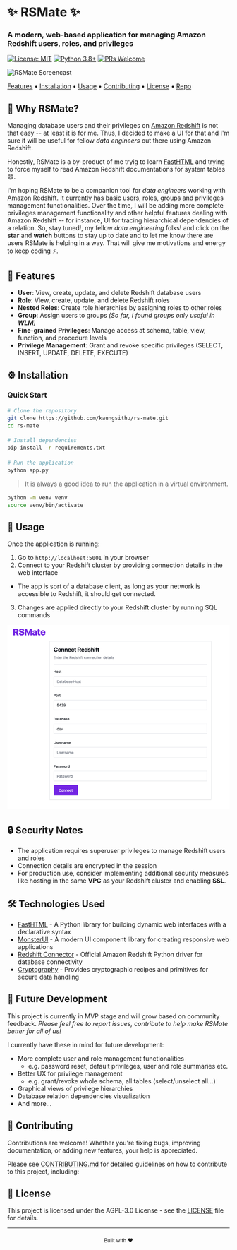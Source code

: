 # ✨ RSMate ✨

### A modern, web-based application for managing Amazon Redshift users, roles, and privileges

[![License: MIT](https://img.shields.io/badge/License-AGPL-blue.svg)](https://opensource.org/license/agpl-v3)
[![Python 3.8+](https://img.shields.io/badge/python-3.12+-blue.svg)](https://www.python.org/downloads/)
[![PRs Welcome](https://img.shields.io/badge/PRs-welcome-brightgreen.svg)](CONTRIBUTING.md)

![RSMate Screencast](./img/rsmate_screen_record_um.gif)

[Features](#-features) • [Installation](#-installation) • [Usage](#-usage) • [Contributing](#-contributing) • [License](#-license) • [Repo](https://github.com/kaungsithu/rs-mate)


## 🌟 Why RSMate?

Managing database users and their privileges on [Amazon Redshift](https://aws.amazon.com/redshift/) is not that easy -- at least it is for me. Thus, I decided to make a UI for that and I'm sure it will be useful for fellow *data engineers* out there using Amazon Redshift.  

Honestly, RSMate is a by-product of me tryig to learn [FastHTML](https://fastht.ml) and trying to force myself to read Amazon Redshift documentations for system tables 😄.  

I'm hoping RSMate to be a companion tool for *data engineers* working with Amazon Redshift. It currently has basic users, roles, groups and privileges management functionalities. Over the time, I will be adding more complete privileges management functionality and other helpful features dealing with Amazon Redshift -- for instance, UI for tracing hierarchical dependencies of a relation. So, stay tuned!, my fellow *data engineering* folks! and click on the **star** and **watch** buttons to stay up to date and to let me know there are users RSMate is helping in a way. That will give me motivations and energy to keep coding ⚡️.


## 🚀 Features  

- **User**: View, create, update, and delete Redshift database users
- **Role**: View, create, update, and delete Redshift roles
- **Nested Roles**: Create role hierarchies by assigning roles to other roles
- **Group**: Assign users to groups _(So far, I found groups only useful in **WLM**)_
- **Fine-grained Privileges**: Manage access at schema, table, view, function, and procedure levels
- **Privilege Management**: Grant and revoke specific privileges (SELECT, INSERT, UPDATE, DELETE, EXECUTE)


## ⚙️ Installation

### Quick Start

```bash
# Clone the repository
git clone https://github.com/kaungsithu/rs-mate.git
cd rs-mate

# Install dependencies
pip install -r requirements.txt

# Run the application
python app.py
```

> It is always a good idea to run the application in a virtual environment.  

```bash
python -m venv venv
source venv/bin/activate
```

## 🚦 Usage

Once the application is running:

1. Go to `http://localhost:5001` in your browser
2. Connect to your Redshift cluster by providing connection details in the web interface
  - The app is sort of a database client, as long as your network is accessible to Redshift, it should get connected.
3. Changes are applied directly to your Redshift cluster by running SQL commands

![Connection Screen](/img/connection-screen.png)

## 🔒 Security Notes

- The application requires superuser privileges to manage Redshift users and roles
- Connection details are encrypted in the session
- For production use, consider implementing additional security measures like hosting in the same **VPC** as your Redshift cluster and enabling **SSL**.

## 🛠️ Technologies Used

- [FastHTML](https://github.com/python-fasthtml/fasthtml) - A Python library for building dynamic web interfaces with a declarative syntax
- [MonsterUI](https://github.com/monster-ui/monster-ui) - A modern UI component library for creating responsive web applications
- [Redshift Connector](https://github.com/aws/amazon-redshift-python-driver) - Official Amazon Redshift Python driver for database connectivity
- [Cryptography](https://cryptography.io/en/latest/) - Provides cryptographic recipes and primitives for secure data handling


## 🔮 Future Development

This project is currently in MVP stage and will grow based on community feedback. *Please feel free to report issues, contribute to help make RSMate better for all of us!*

I currently have these in mind for future development:
- More complete user and role management functionalities
  - e.g. password reset, default privileges, user and role summaries etc.
- Better UX for privilege management
  - e.g. grant/revoke whole schema, all tables (select/unselect all...)
- Graphical views of privilege hierarchies
- Database relation dependencies visualization
- And more...

## 🤝 Contributing

Contributions are welcome! Whether you're fixing bugs, improving documentation, or adding new features, your help is appreciated.

Please see [CONTRIBUTING.md](CONTRIBUTING.md) for detailed guidelines on how to contribute to this project, including:

## 📄 License

This project is licensed under the AGPL-3.0 License - see the [LICENSE](LICENSE) file for details.

---

<div align="center">
  <sub>Built with ❤️</sub>
</div>
